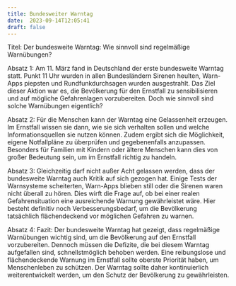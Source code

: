```yaml
---
title: Bundesweiter Warntag
date:  2023-09-14T12:05:41
draft: false
---
```


Titel: Der bundesweite Warntag: Wie sinnvoll sind regelmäßige Warnübungen?

Absatz 1: Am 11. März fand in Deutschland der erste bundesweite Warntag statt. Punkt 11 Uhr wurden in allen Bundesländern Sirenen heulten, Warn-Apps piepsten und Rundfunkdurchsagen wurden ausgestrahlt. Das Ziel dieser Aktion war es, die Bevölkerung für den Ernstfall zu sensibilisieren und auf mögliche Gefahrenlagen vorzubereiten. Doch wie sinnvoll sind solche Warnübungen eigentlich?

Absatz 2: Für die Menschen kann der Warntag eine Gelassenheit erzeugen. Im Ernstfall wissen sie dann, wie sie sich verhalten sollen und welche Informationsquellen sie nutzen können. Zudem ergibt sich die Möglichkeit, eigene Notfallpläne zu überprüfen und gegebenenfalls anzupassen. Besonders für Familien mit Kindern oder ältere Menschen kann dies von großer Bedeutung sein, um im Ernstfall richtig zu handeln.

Absatz 3: Gleichzeitig darf nicht außer Acht gelassen werden, dass der bundesweite Warntag auch Kritik auf sich gezogen hat. Einige Tests der Warnsysteme scheiterten, Warn-Apps blieben still oder die Sirenen waren nicht überall zu hören. Dies wirft die Frage auf, ob bei einer realen Gefahrensituation eine ausreichende Warnung gewährleistet wäre. Hier besteht definitiv noch Verbesserungsbedarf, um die Bevölkerung tatsächlich flächendeckend vor möglichen Gefahren zu warnen.

Absatz 4: Fazit: Der bundesweite Warntag hat gezeigt, dass regelmäßige Warnübungen wichtig sind, um die Bevölkerung auf den Ernstfall vorzubereiten. Dennoch müssen die Defizite, die bei diesem Warntag aufgefallen sind, schnellstmöglich behoben werden. Eine reibungslose und flächendeckende Warnung im Ernstfall sollte oberste Priorität haben, um Menschenleben zu schützen. Der Warntag sollte daher kontinuierlich weiterentwickelt werden, um den Schutz der Bevölkerung zu gewährleisten.